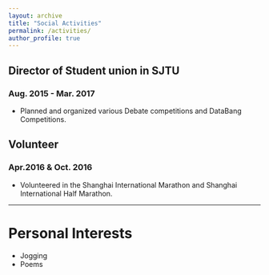```yaml
---
layout: archive
title: "Social Activities"
permalink: /activities/
author_profile: true
---
```


## Director of Student union in SJTU 
### Aug. 2015 - Mar. 2017
* Planned and organized various Debate competitions and DataBang Competitions.    
## Volunteer 
### Apr.2016 & Oct. 2016
* Volunteered in the Shanghai International Marathon and Shanghai International Half Marathon.    

- - - -

# Personal Interests
* Jogging
* Poems

<script type="text/javascript" src="//rf.revolvermaps.com/0/0/3.js?i=5penpxng2ox&amp;b=0&amp;s=40&amp;m=2&amp;cl=ffffff&amp;co=010020&amp;cd=aa0000&amp;v0=60&amp;v1=60&amp;r=1" async="async"></script>



